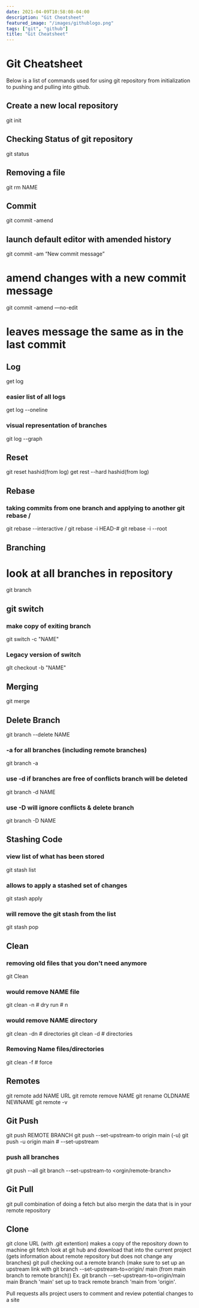 ```yaml
---
date: 2021-04-09T10:58:08-04:00
description: "Git Cheatsheet"
featured_image: "/images/githublogo.png"
tags: ["git", "github"]
title: "Git Cheatsheet"
---
```


<!-- ---
title: "Git Cheatsheet"
date: 2021-09-22T14:50:07-04:00
draft: true
--- -->



# Git Cheatsheet
Below is a list of commands used for using git repository from initialization to pushing and pulling into github.

## Create a new local repository
git init

## Checking Status of git repository
git status

## Removing a file
git rm NAME


## Commit
git commit -amend 
## launch default editor with amended history
git commit -am “New commit message” 
# amend changes with a new commit message
git commit -amend —no-edit 
# leaves message the same as in the last commit

## Log
get log
### easier list of all logs
get log --oneline
### visual representation of branches
git log --graph

## Reset
git reset hashid(from log)
get rest --hard hashid(from log)

## Rebase
### taking commits from one branch and applying to another git rebase <branch>/<commit>
git rebase --interactive <branch>/<commit>
git rebase -i HEAD-#
git rebase -i --root

## Branching
# look at all branches in repository
git branch

## git switch
### make copy of exiting branch
git switch -c "NAME"
### Legacy version of switch
gIt checkout -b "NAME" 

## Merging
git merge <branch>

## Delete Branch
git branch --delete NAME
### -a for all branches (including remote branches)
git branch -a
### use -d if branches are free of conflicts branch will be deleted
git branch -d NAME
### use -D will ignore conflicts & delete branch 
git branch -D NAME 

## Stashing Code
### view list of what has been stored
git stash list
### allows to apply a stashed set of changes
git stash apply
### will remove the git stash from the list
git stash pop

## Clean
### removing old files that you don't need anymore
git Clean 
### would remove NAME file
git clean -n # dry run # n
### would remove NAME directory
git clean -dn # directories
git clean -d # directories
### Removing Name files/directories
git clean -f # force

## Remotes
git remote add NAME URL
git remote remove NAME
git rename OLDNAME NEWNAME
git remote -v

## Git Push
git push REMOTE BRANCH
git push --set-upstream-to origin main (-u)
git push -u origin main # --set-upstream
### push all branches
git push --all
git branch --set-upstream-to <orgin/remote-branch>

## Git Pull
git pull
combination of doing a fetch but also mergin the data that is in your remote repository

## Clone 
git clone URL (with .git extention)
makes a copy of the repository down to machine
git fetch
look at git hub and download that into the current project (gets information about remote repository but does not change any branches)
git pull
checking out a remote branch (make sure to set up an upstream link with git branch --set-upstream-to=origin/<branch> main (from main branch to remote branch))
Ex. git branch --set-upstream-to=origin/main main
    Branch 'main' set up to track remote branch 'main from 'origin'.

Pull requests alls project users to comment and review potential changes to a site


